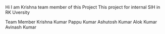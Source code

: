 Hi I am Krishna team member of this Project This project for internal SIH in RK Uversity

Team Member
Krishna Kumar
Pappu Kumar 
Ashutosh Kumar
Alok Kumar
Avinash Kumar

